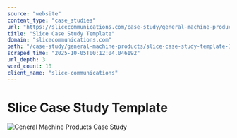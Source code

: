 ```yaml
---
source: "website"
content_type: "case_studies"
url: "https://slicecommunications.com/case-study/general-machine-products/slice-case-study-template-10"
title: "Slice Case Study Template"
domain: "slicecommunications.com"
path: "/case-study/general-machine-products/slice-case-study-template-10"
scraped_time: "2025-10-05T00:12:04.046192"
url_depth: 3
word_count: 10
client_name: "slice-communications"
---
```


# Slice Case Study Template

![General Machine Products Case Study](https://slicecommunications.com/wp-content/uploads/2022/08/Slice-Case-Study-Template-300x300.png)